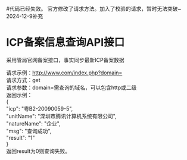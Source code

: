 #代码已经失效。
官方修改了请求方法。加入了校验的请求，暂时无法突破~
2024-12-9补充


# ICP备案信息查询API接口  
采用管局官网备案接口，事实同步最新ICP备案数据
  
请求示例：http://www.com/index.php?domain=  
请求方式：get  
请求参数：domain=需查询的域名，可以包含http或二级  
返回示例：  
{  
	"icp": "粤B2-20090059-5",  
	"unitName": "深圳市腾讯计算机系统有限公司",  
	"natureName": "企业",  
	"msg": "查询成功",  
	"result": "1"  
}  
返回result为0则查询失败。  
